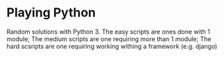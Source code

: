 # Playing Python
Random solutions with Python 3. 
The easy scripts are ones done with 1 module;
The medium scripts are one requiring more than 1 module;
The hard scsripts are one requiring working withing a framework (e.g. django) 
